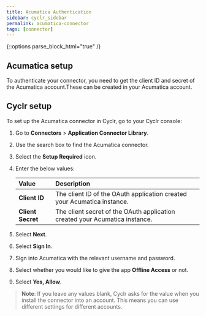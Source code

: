 ```yaml
---
title: Acumatica Authentication
sidebar: cyclr_sidebar
permalink: acumatica-connector
tags: [connector]
---
```

{::options parse_block_html="true" /}
<section class="card">

## Acumatica setup

To authenticate your connector, you need to get the client ID and secret of the Acumatica account.These can be created in your Acumatica account.

</section>
<section class="card">

## Cyclr setup

To set up the Acumatica connector in Cyclr, go to your Cyclr console:

1. Go to **Connectors** > **Application Connector Library**.

2. Use the search box to find the Acumatica connector.

3. Select the **Setup Required** icon.

4. Enter the below values:

   | **Value**          | **Description**                             |
   | :----------------- | :------------------------------------------ |
   | **Client ID**   | The client ID of the OAuth application created your Acumatica instance.                        |
   | **Client Secret**   | The client secret of the OAuth application created your Acumatica instance.                     |

5. Select **Next**.
6. Select **Sign In**.
7. Sign into Acumatica with the relevant username and password.
8. Select whether you would like to give the app **Offline Access** or not.
9. Select **Yes, Allow**.


> **Note**: If you leave any values blank, Cyclr asks for the value when you install the connector into an account. This means you can use different settings for different accounts.

</section>
